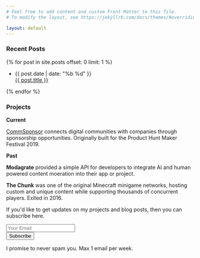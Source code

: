 ```yaml
---
# Feel free to add content and custom Front Matter to this file.
# To modify the layout, see https://jekyllrb.com/docs/themes/#overriding-theme-defaults

layout: default
---
```

<!--Recent Posts-->
<section>
  <div class="row">
  <h3>Recent Posts</h3>
  {% for post in site.posts offset: 0 limit: 1  %}
  <ul>
      <li>
        <div class="post-date">
          <span>{{ post.date | date: "%b %d" }}</span>
        </div>
        <div class="title">
          <a href="{{ post.url | prepend: site.baseurl | prepend: site.url }}">{{ post.title }}</a>
        </div>
      </li>
    </ul>
    {% endfor %}
  </div>
</section>
<!--Projects-->
<section>
  <div id="projects" class="row">
    <h3>Projects</h3>
    <p><strong>Current</strong></p>
    <p><a href="https://commsponsor.com/">CommSponsor</a> connects digital communities with companies through sponsorship opportunities. Originally built for the Product Hunt Maker Festival 2019.</p>
    <p><strong>Past</strong></p>
    <p><strong>Modagrate</strong> provided a simple API for developers to integrate AI and human powered content moeration into their app or project.</p>
    <p><strong>The Chunk</strong> was one of the original Minecraft minigame networks, hosting custom and unique content while supporting thousands of concurrent players. Exited in 2016.</p>
  </div>
</section>
<section>
  <div class="row">
    <div id="mc_embed_signup">
    <p class="sub">If you'd like to get updates on my projects and blog posts, then you can subscribe here.</p>
      <form action="https://macredd.us20.list-manage.com/subscribe/post?u=4c1f9f7bdbd2d24ace466d96e&amp;id=ee025b4ea1" method="post" id="mc-embedded-subscribe-form" name="mc-embedded-subscribe-form" class="validate" target="_blank" novalidate>
        <div id="mc_embed_signup_scroll">
          <div class="mc-field-group">
            <input type="email" placeholder="Your Email" value="" name="EMAIL" class="required email" id="mce-EMAIL">
          </div>
          <div id="mce-responses" class="clear">
            <div class="response" id="mce-error-response" style="display:none"></div>
            <div class="response" id="mce-success-response" style="display:none"></div>
          </div>    <!-- real people should not fill this in and expect good things - do not remove this or risk form bot signups-->
          <div style="position: absolute; left: -5000px;" aria-hidden="true"><input type="text" name="b_4c1f9f7bdbd2d24ace466d96e_ee025b4ea1" tabindex="-1" value=""></div>
          <div class="clear"><input type="submit" value="Subscribe" name="subscribe" id="mc-embedded-subscribe" class="button"></div>
        </div>
      </form>
      <p>I promise to never spam you. Max 1 email per week.</p>
    </div>
  </div>
</section>
<section>
  <div id='tr-footer'></div>
      <!-- make reveal calls last -->
    <script>
      ScrollReveal().reveal('.row',{duration:1e3,distance:"40px",easing:"cubic-bezier(0.5, -0.01, 0, 1.005)",origin:"bottom",interval:150})
    </script>
</section>
